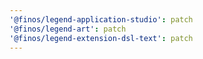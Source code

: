 ```yaml
---
'@finos/legend-application-studio': patch
'@finos/legend-art': patch
'@finos/legend-extension-dsl-text': patch
---
```

